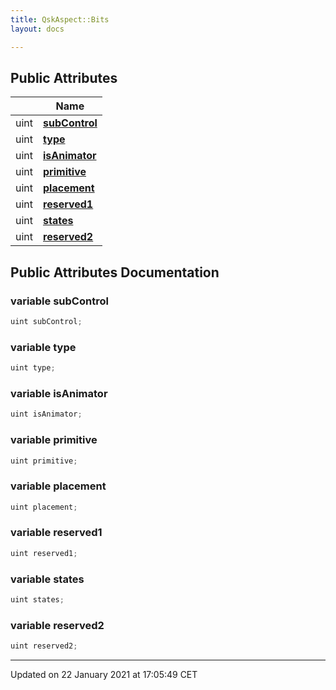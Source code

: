 ```yaml
---
title: QskAspect::Bits
layout: docs

---
```





## Public Attributes

|                | Name           |
| -------------- | -------------- |
| uint | **[subControl](/docs/classes/struct_qsk_aspect_1_1_bits/#variable-subcontrol)**  |
| uint | **[type](/docs/classes/struct_qsk_aspect_1_1_bits/#variable-type)**  |
| uint | **[isAnimator](/docs/classes/struct_qsk_aspect_1_1_bits/#variable-isanimator)**  |
| uint | **[primitive](/docs/classes/struct_qsk_aspect_1_1_bits/#variable-primitive)**  |
| uint | **[placement](/docs/classes/struct_qsk_aspect_1_1_bits/#variable-placement)**  |
| uint | **[reserved1](/docs/classes/struct_qsk_aspect_1_1_bits/#variable-reserved1)**  |
| uint | **[states](/docs/classes/struct_qsk_aspect_1_1_bits/#variable-states)**  |
| uint | **[reserved2](/docs/classes/struct_qsk_aspect_1_1_bits/#variable-reserved2)**  |

## Public Attributes Documentation

### variable subControl

```cpp
uint subControl;
```


### variable type

```cpp
uint type;
```


### variable isAnimator

```cpp
uint isAnimator;
```


### variable primitive

```cpp
uint primitive;
```


### variable placement

```cpp
uint placement;
```


### variable reserved1

```cpp
uint reserved1;
```


### variable states

```cpp
uint states;
```


### variable reserved2

```cpp
uint reserved2;
```


-------------------------------

Updated on 22 January 2021 at 17:05:49 CET